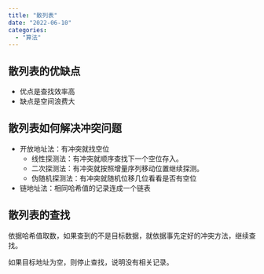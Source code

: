```yaml
---
title: "散列表"
date: "2022-06-10"
categories:
  - "算法"
---
```


## 散列表的优缺点

- 优点是查找效率高
- 缺点是空间浪费大

## 散列表如何解决冲突问题

- 开放地址法：有冲突就找空位
    - 线性探测法：有冲突就顺序查找下一个空位存入。
    - 二次探测法：有冲突就按照增量序列移动位置继续探测。
    - 伪随机探测法：有冲突就随机位移几位看看是否有空位
- 链地址法：相同哈希值的记录连成一个链表

## 散列表的查找

依据哈希值取数，如果查到的不是目标数据，就依据事先定好的冲突方法，继续查找。

如果目标地址为空，则停止查找，说明没有相关记录。
